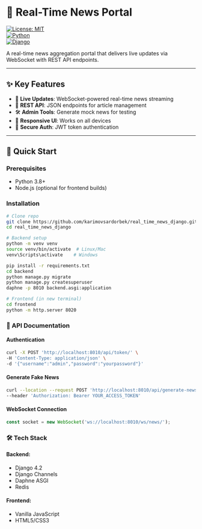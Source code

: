 # 📰 Real-Time News Portal  
[![License: MIT](https://img.shields.io/badge/License-MIT-blue.svg)](https://opensource.org/licenses/MIT)  
[![Python](https://img.shields.io/badge/Python-3.8%2B-blue)](https://www.python.org/)  
[![Django](https://img.shields.io/badge/Django-4.2-brightgreen)](https://www.djangoproject.com/)  

A real-time news aggregation portal that delivers live updates via WebSocket with REST API endpoints.

---

## ✨ Key Features  
- 🔴 **Live Updates**: WebSocket-powered real-time news streaming  
- 📡 **REST API**: JSON endpoints for article management  
- 🛠️ **Admin Tools**: Generate mock news for testing  
- 📱 **Responsive UI**: Works on all devices  
- 🔐 **Secure Auth**: JWT token authentication  

---

## 🚀 Quick Start

### Prerequisites
- Python 3.8+
- Node.js (optional for frontend builds)

### Installation
```bash
# Clone repo
git clone https://github.com/karimovsardorbek/real_time_news_django.git
cd real_time_news_django

# Backend setup
python -m venv venv
source venv/bin/activate  # Linux/Mac
venv\Scripts\activate    # Windows

pip install -r requirements.txt
cd backend
python manage.py migrate
python manage.py createsuperuser
daphne -p 8010 backend.asgi:application

# Frontend (in new terminal)
cd frontend
python -m http.server 8020
```

### 📡 API Documentation
#### Authentication
```bash
curl -X POST 'http://localhost:8010/api/token/' \
-H 'Content-Type: application/json' \
-d '{"username":"admin","password":"yourpassword"}'
```

#### Generate Fake News
```bash
curl --location --request POST 'http://localhost:8010/api/generate-news/' \
--header 'Authorization: Bearer YOUR_ACCESS_TOKEN'
```

#### WebSocket Connection
```javascript
const socket = new WebSocket('ws://localhost:8010/ws/news/');
```


### 🛠️ Tech Stack
#### Backend:
- Django 4.2
- Django Channels
- Daphne ASGI
- Redis

#### Frontend:
- Vanilla JavaScript
- HTML5/CSS3
